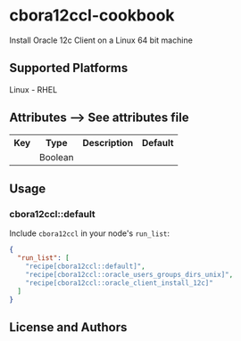 # cbora12ccl-cookbook

Install Oracle 12c Client on a Linux 64 bit machine

## Supported Platforms

Linux - RHEL

## Attributes --> See attributes file

<table>
  <tr>
    <th>Key</th>
    <th>Type</th>
    <th>Description</th>
    <th>Default</th>
  </tr>
  <tr>
    <td><tt></tt></td>
    <td>Boolean</td>
    <td></td>
    <td><tt></tt></td>
  </tr>
</table>

## Usage

### cbora12ccl::default

Include `cbora12ccl` in your node's `run_list`:

```json
{
  "run_list": [
    "recipe[cbora12ccl::default]",
    "recipe[cbora12ccl::oracle_users_groups_dirs_unix]",
    "recipe[cbora12ccl::oracle_client_install_12c]"
  ]
}
```

## License and Authors

